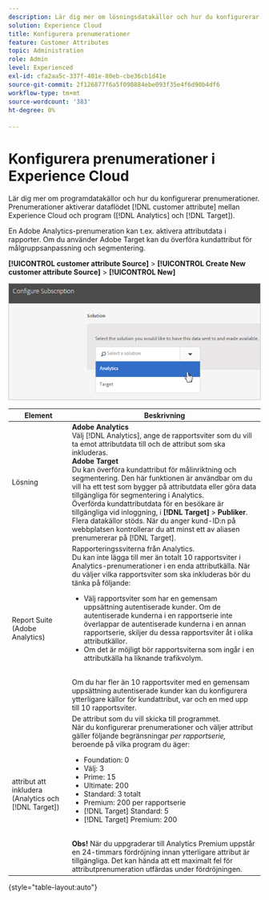 ```yaml
---
description: Lär dig mer om lösningsdatakällor och hur du konfigurerar prenumerationer. Prenumerationer möjliggör dataflöde för kundattribut mellan Experience Cloud och program (Analytics och Target).
solution: Experience Cloud
title: Konfigurera prenumerationer
feature: Customer Attributes
topic: Administration
role: Admin
level: Experienced
exl-id: cfa2aa5c-337f-401e-80eb-cbe36cb1d41e
source-git-commit: 2f126877f6a5f090884ebe093f35e4f6d90b4df6
workflow-type: tm+mt
source-wordcount: '383'
ht-degree: 0%

---
```


# Konfigurera prenumerationer i Experience Cloud

Lär dig mer om programdatakällor och hur du konfigurerar prenumerationer. Prenumerationer aktiverar dataflödet [!DNL customer attribute] mellan Experience Cloud och program ([!DNL Analytics] och [!DNL Target]).

En Adobe Analytics-prenumeration kan t.ex. aktivera attributdata i rapporter. Om du använder Adobe Target kan du överföra kundattribut för målgruppsanpassning och segmentering.

**[!UICONTROL customer attribute Source]** > **[!UICONTROL Create New customer attribute Source]** > **[!UICONTROL New]**

![Konfigurera prenumerationer i Experience Cloud](assets/configure_subscription_page.png)

| Element | Beskrivning |
|--- |--- |
| Lösning | **Adobe Analytics**<br> Välj [!DNL Analytics], ange de rapportsviter som du vill ta emot attributdata till och de attribut som ska inkluderas.<br>**Adobe Target**<br> Du kan överföra kundattribut för målinriktning och segmentering. Den här funktionen är användbar om du vill ha ett test som bygger på attributdata eller göra data tillgängliga för segmentering i Analytics.<br>Överförda kundattributdata för en besökare är tillgängliga vid inloggning, i **[!DNL Target]** > **Publiker**.<br>Flera datakällor stöds. När du anger kund-ID:n på webbplatsen kontrollerar du att minst ett av aliasen prenumererar på [!DNL Target]. |
| Report Suite (Adobe Analytics) | Rapporteringssviterna från Analytics.<br>Du kan inte lägga till mer än totalt 10 rapportsviter i Analytics-prenumerationer i en enda attributkälla. När du väljer vilka rapportsviter som ska inkluderas bör du tänka på följande:<ul><li>Välj rapportsviter som har en gemensam uppsättning autentiserade kunder. Om de autentiserade kunderna i en rapportserie inte överlappar de autentiserade kunderna i en annan rapportserie, skiljer du dessa rapportsviter åt i olika attributkällor.</li><li>Om det är möjligt bör rapportsviterna som ingår i en attributkälla ha liknande trafikvolym.</li></ul><br>Om du har fler än 10 rapportsviter med en gemensam uppsättning autentiserade kunder kan du konfigurera ytterligare källor för kundattribut, var och en med upp till 10 rapportsviter. |
| attribut att inkludera (Analytics och [!DNL Target]) | De attribut som du vill skicka till programmet. <br>När du konfigurerar prenumerationer och väljer attribut gäller följande begränsningar _per rapportserie,_ beroende på vilka program du äger:<ul><li>Foundation: 0</li><li>Välj: 3</li><li>Prime: 15</li><li>Ultimate: 200</li><li>Standard: 3 totalt</li><li>Premium: 200 per rapportserie</li><li>[!DNL Target] Standard: 5</li><li>[!DNL Target] Premium: 200</li></ul><br>**Obs!** När du uppgraderar till Analytics Premium uppstår en 24-timmars fördröjning innan ytterligare attribut är tillgängliga. Det kan hända att ett maximalt fel för attributprenumeration utfärdas under fördröjningen. |

{style="table-layout:auto"}
